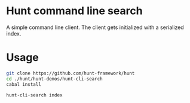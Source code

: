 Hunt command line search
====

A simple command line client. The client gets initialized with a serialized index.

# Usage

```bash
git clone https://github.com/hunt-framework/hunt
cd ./hunt/hunt-demos/hunt-cli-search
cabal install

hunt-cli-search index
